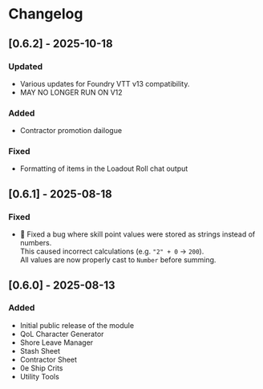 # Changelog

## [0.6.2] - 2025-10-18
### Updated
- Various updates for Foundry VTT v13 compatibility.
- MAY NO LONGER RUN ON V12

### Added
- Contractor promotion dailogue

### Fixed
- Formatting of items in the Loadout Roll chat output
  
## [0.6.1] - 2025-08-18
### Fixed
- 🐛 Fixed a bug where skill point values were stored as strings instead of numbers.  
  This caused incorrect calculations (e.g. `"2" + 0` → `200`).  
  All values are now properly cast to `Number` before summing.

## [0.6.0] - 2025-08-13
### Added
- Initial public release of the module
- QoL Character Generator
- Shore Leave Manager
- Stash Sheet
- Contractor Sheet
- 0e Ship Crits
- Utility Tools
